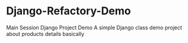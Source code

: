 # Django-Refactory-Demo
Main Session Django Project Demo
A simple Django class demo project about products details basically
